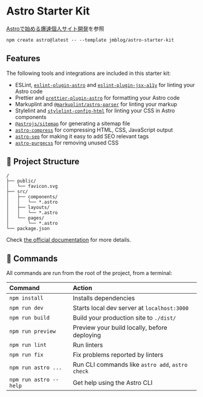# Astro Starter Kit

[Astroで始める爆速個人サイト開発](https://speakerdeck.com/takanorip/astroteshi-merubao-su-ge-ren-saitokai-fa?slide=19)を参照

```
npm create astro@latest -- --template jmblog/astro-starter-kit
```

## Features

The following tools and integrations are included in this starter kit:

- ESLint, [`eslint-plugin-astro`](https://github.com/ota-meshi/eslint-plugin-astro) and [`eslint-plugin-jsx-a11y`](https://github.com/jsx-eslint/eslint-plugin-jsx-a11y) for linting your Astro code
- Prettier and [`prettier-plugin-astro`](https://github.com/withastro/prettier-plugin-astro) for formatting your Astro code
- Markuplint and [`@markuplint/astro-parser`](https://github.com/markuplint/markuplint/tree/dev/packages/@markuplint/astro-parser) for linting your markup
- Stylelint and [`stylelint-config-html`](https://www.npmjs.com/package/stylelint-config-html) for linting your CSS in Astro components
- [`@astrojs/sitemap`](https://docs.astro.build/en/guides/integrations-guide/sitemap/) for generating a sitemap file
- [`astro-compress`](https://github.com/astro-community/astro-compress) for compressing HTML, CSS, JavaScript output
- [`astro-seo`](https://github.com/jonasmerlin/astro-seo) for making it easy to add SEO relevant tags
- [`astro-purgecss`](https://github.com/codiume/orbit/tree/main/packages/astro-purgecss) for removing unused CSS

## 🚀 Project Structure

```
/
├── public/
│   └── favicon.svg
├── src/
│   ├── components/
│   │   └── *.astro
│   ├── layouts/
│   │   └── *.astro
│   └── pages/
│       └── *.astro
└── package.json
```

Check [the official documentation](https://docs.astro.build/en/core-concepts/project-structure/) for more details.

## 🧞 Commands

All commands are run from the root of the project, from a terminal:

| Command                | Action                                           |
| :--------------------- | :----------------------------------------------- |
| `npm install`          | Installs dependencies                            |
| `npm run dev`          | Starts local dev server at `localhost:3000`      |
| `npm run build`        | Build your production site to `./dist/`          |
| `npm run preview`      | Preview your build locally, before deploying     |
| `npm run lint`         | Run linters                                      |
| `npm run fix`          | Fix problems reported by linters                 |
| `npm run astro ...`    | Run CLI commands like `astro add`, `astro check` |
| `npm run astro --help` | Get help using the Astro CLI                     |
